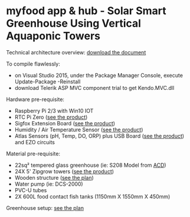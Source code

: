 # myfood app & hub - Solar Smart Greenhouse Using Vertical Aquaponic Towers

Technical architecture overview:
<a href="https://myfood.eu/wp-content/uploads/2017/03/myfood-solution-architecture.pdf">download the document</a>

To compile flawlessly: 
- on Visual Studio 2015, under the Package Manager Console, execute Update-Package -Reinstall
- download Telerik ASP MVC component trial to get Kendo.MVC.dll

Hardware pre-requisite:
- Raspberry Pi 2/3 with Win10 IOT
- RTC Pi Zero (<a href="https://www.abelectronics.co.uk/p/70/RTC-Pi-Zero">see the product</a>)
- Sigfox Extension Board (<a href="https://yadom.fr/carte-rpisigfox.html">see the product</a>)
- Humidity / Air Temperature Sensor (<a href="https://www.adafruit.com/product/1899">see the product</a>)
- Atlas Sensors (pH, Temp, DO, ORP) plus USB Board (<a href="https://www.atlas-scientific.com/product_pages/components/usb-iso.html">see the product</a>) and EZO circuits

Material pre-requisite:
- 22sq² tempered glass greenhouse (ie: S208 Model from <a href="http://www.acd.eu/en">ACD</a>) 
- 24X 5' Zipgrow towers (<a href="https://brightagrotech.com">see the product</a>) 
- Wooden structure (<a href="https://myfood.eu/wp-content/uploads/2017/03/myfood-family-plan.pdf">see the plan</a>)
- Water pump (ie: DCS-2000)
- PVC-U tubes
- 2X 600L food contact fish tanks (1150mm X 1550mm X 450mm)

Greenhouse setup:
<a href="https://myfood.eu/wp-content/uploads/2017/03/myfood-greenhouse-setup.pdf">see the plan</a>








